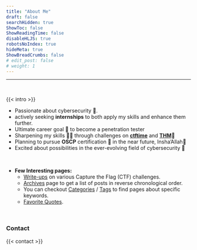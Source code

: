 ```yaml
---
title: "About Me"
draft: false
searchHidden: true
ShowToc: false
ShowReadingTime: false
disableHLJS: true
robotsNoIndex: true
hideMeta: true
ShowBreadCrumbs: false
# edit_post: false
# weight: 1
---
```


 - - - -
&nbsp;

{{< intro >}}  

- Passionate about cybersecurity 🔐. 
- actively seeking **internships** to both apply my skills and enhance them further.
- Ultimate career goal 🎯 to become a penetration tester
- Sharpening my skills 🤹‍♂️ through challenges on [**ctftime**](https://ctftime.org/user/149593/ "timectf Profile") and [**THM**](https://tryhackme.com/p/n4ruto/ "tryhackme profile")🚩
- Planning to pursue **OSCP** certification 📜 in the near future, Insha’Allah🙏
- Excited about possibilities in the ever-evolving field of cybersecurity 🌟

&nbsp;
- **Few Interesting pages:**
   - [Write-ups](/write-ups) on various Capture the Flag (CTF) challenges.
   - [Archives](/archives) page to get a list of posts in reverse chronological order.
   - You can checkout [Categories](/categories) / [Tags](/tags) to find pages about specific keywords.
   - [Favorite Quotes](/favoritequotes).

&nbsp;
### Contact

{{< contact >}}

